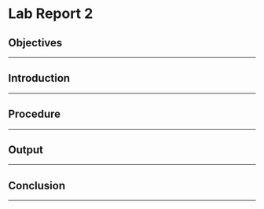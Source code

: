 # Lab Report 2

## Objectives



***

## Introduction



***

## Procedure



***

## Output



***

## Conclusion



***